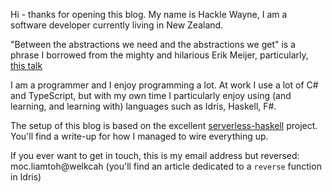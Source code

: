 Hi - thanks for opening this blog. My name is Hackle Wayne, I am a software developer currently living in New Zealand.

"Between the abstractions we need and the abstractions we get" is a phrase I borrowed from the mighty and hilarious Erik Meijer, particularly, [this talk](https://www.youtube.com/watch?v=NKeHrApPWlo)

I am a programmer and I enjoy programming a lot. At work I use a lot of C# and TypeScript, but with my own time I particularly enjoy using (and learning, and learning with) languages such as Idris, Haskell, F#.

The setup of this blog is based on the excellent [serverless-haskell](https://github.com/seek-oss/serverless-haskell) project. You'll find a write-up for how I managed to wire everything up.

If you ever want to get in touch, this is my email address but reversed: moc.liamtoh@welkcah (you'll find an article dedicated to a ``reverse`` function in Idris)
